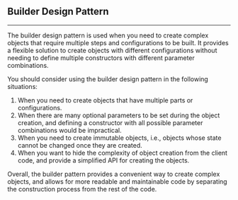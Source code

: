 ## Builder Design Pattern
-----
The builder design pattern is used when you need to create complex objects that require multiple steps and configurations to be built. It provides a flexible solution to create objects with different configurations without needing to define multiple constructors with different parameter combinations.

You should consider using the builder design pattern in the following situations:

1. When you need to create objects that have multiple parts or configurations.
2. When there are many optional parameters to be set during the object creation, and defining a constructor with all possible parameter combinations would be impractical.
3. When you need to create immutable objects, i.e., objects whose state cannot be changed once they are created.
4. When you want to hide the complexity of object creation from the client code, and provide a simplified API for creating the objects.

Overall, the builder pattern provides a convenient way to create complex objects, and allows for more readable and maintainable code by separating the construction process from the rest of the code.